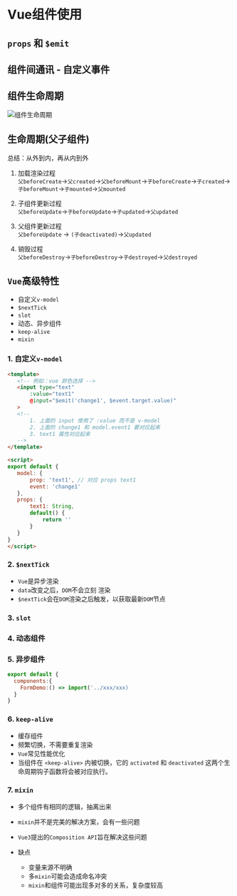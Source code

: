# Vue组件使用
## `props` 和 `$emit`

## 组件间通讯 - 自定义事件

## 组件生命周期 
![组件生命周期](https://img-blog.csdnimg.cn/20190923140445528.png?x-oss-process=image/watermark,type_ZmFuZ3poZW5naGVpdGk,shadow_10,text_aHR0cHM6Ly9ibG9nLmNzZG4ubmV0L21hb3l1dXU=,size_16,color_FFFFFF,t_70)

## 生命周期(父子组件)
总结：从外到内，再从内到外
1. 加载渲染过程  
  `父beforeCreate`->`父created`->`父beforeMount`->`子beforeCreate`->`子created`->`子beforeMount`->`子mounted`->`父mounted`

2. 子组件更新过程  
`父beforeUpdate`->`子beforeUpdate`->`子updated`->`父updated`

3. 父组件更新过程  
`父beforeUpdate` -> `(子deactivated)`->`父updated`

4. 销毁过程  
`父beforeDestroy`->`子beforeDestroy`->`子destroyed`->`父destroyed`


## `Vue`高级特性
 - 自定义`v-model`
 - `$nextTick`
 - `slot`
 - 动态、异步组件
 - `keep-alive`
 - `mixin`

### 1. 自定义`v-model`
 ```html
<template>
    <!-- 例如：vue 颜色选择 -->
    <input type="text"
        :value="text1"
        @input="$emit('change1', $event.target.value)"
    >
    <!--
        1. 上面的 input 使用了 :value 而不是 v-model
        2. 上面的 change1 和 model.event1 要对应起来
        3. text1 属性对应起来
    -->
</template>

<script>
export default {
    model: {
        prop: 'text1', // 对应 props text1
        event: 'change1'
    },
    props: {
        text1: String,
        default() {
            return ''
        }
    }
}
</script>
 ```

 ### 2. `$nextTick`
  - `Vue`是异步渲染
  - `data`改变之后，`DOM`不会立刻 渲染
  - `$nextTick`会在`DOM`渲染之后触发，以获取最新`DOM`节点

### 3. `slot`

### 4. 动态组件

### 5. 异步组件
```javascript
export default {
  components:{
    FormDemo:() => import('../xxx/xxx)
  }
}
```

### 6. `keep-alive`
 - 缓存组件
 - 频繁切换，不需要重复渲染
 - `Vue`常见性能优化
 - 当组件在 `<keep-alive>` 内被切换，它的 `activated` 和 `deactivated` 这两个生命周期钩子函数将会被对应执行。

### 7. `mixin`
 - 多个组件有相同的逻辑，抽离出来
 - `mixin`并不是完美的解决方案，会有一些问题
 - `Vue3`提出的`Composition API`旨在解决这些问题

- 缺点
  - 变量来源不明确
  - 多`mixin`可能会造成命名冲突
  - `mixin`和组件可能出现多对多的关系，复杂度较高